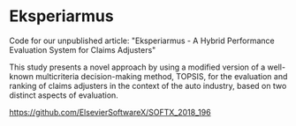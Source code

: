 # Eksperiarmus

Code for our unpublished article: "Eksperiarmus - A Hybrid Performance Evaluation System for Claims Adjusters"

This study presents a novel approach by using a modified version of a well-known multicriteria decision-making method, TOPSIS, for the evaluation and ranking of claims adjusters in the context of the auto industry, based on two distinct aspects of evaluation.

https://github.com/ElsevierSoftwareX/SOFTX_2018_196
